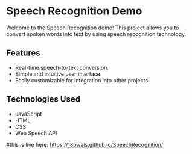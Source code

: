 

# Speech Recognition Demo

Welcome to the Speech Recognition demo! This project allows you to convert spoken words into text by using speech recognition technology.

## Features

- Real-time speech-to-text conversion.
- Simple and intuitive user interface.
- Easily customizable for integration into other projects.

## Technologies Used

- JavaScript
- HTML
- CSS
- Web Speech API

#this is live here: https://18owais.github.io/SpeechRecognition/
